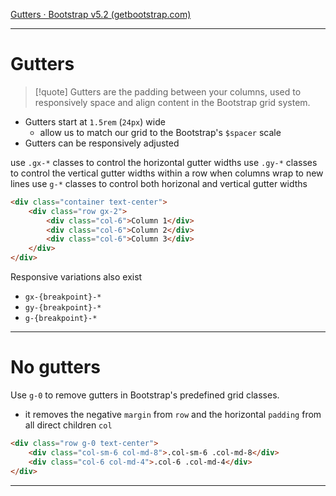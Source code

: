 [Gutters · Bootstrap v5.2 (getbootstrap.com)](https://getbootstrap.com/docs/5.2/layout/gutters/)
___

# Gutters

> [!quote]
> Gutters are the padding between your columns, used to responsively space and align content in the Bootstrap grid system.

* Gutters start at `1.5rem` (`24px`) wide
	* allow us to match our grid to the Bootstrap's `$spacer` scale
* Gutters can be responsively adjusted

use `.gx-*` classes to control the horizontal gutter widths
use `.gy-*` classes to control the vertical gutter widths within a row when columns wrap to new lines
use `g-*` classes to control both horizonal and vertical gutter widths

```html
<div class="container text-center">
	<div class="row gx-2">
		<div class="col-6">Column 1</div>
		<div class="col-6">Column 2</div>
		<div class="col-6">Column 3</div>
	</div>
</div>
```

Responsive variations also exist
* `gx-{breakpoint}-*`
* `gy-{breakpoint}-*`
* `g-{breakpoint}-*`
___

# No gutters

Use `g-0` to remove gutters in Bootstrap's predefined grid classes.
* it removes the negative `margin` from `row` and the horizontal `padding` from all direct children `col`

```html
<div class="row g-0 text-center">
	<div class="col-sm-6 col-md-8">.col-sm-6 .col-md-8</div>
	<div class="col-6 col-md-4">.col-6 .col-md-4</div>
</div>
```
___
